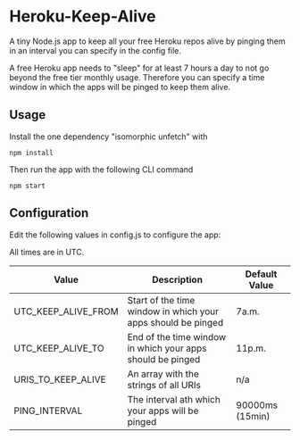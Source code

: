 # Heroku-Keep-Alive

A tiny Node.js app to keep all your free Heroku repos alive by pinging them in an interval you can specify in the config file.

A free Heroku app needs to "sleep" for at least 7 hours a day to not go beyond the free tier monthly usage. Therefore you can specify a time window in which the apps will be pinged to keep them alive.

## Usage

Install the one dependency "isomorphic unfetch" with

```
npm install
```

Then run the app with the following CLI command

```
npm start
```

## Configuration

Edit the following values in config.js to configure the app:

All times are in UTC.

| Value               | Description                                                  | Default Value   |
| ------------------- | ------------------------------------------------------------ | --------------- |
| UTC_KEEP_ALIVE_FROM | Start of the time window in which your apps should be pinged | 7a.m.           |
| UTC_KEEP_ALIVE_TO   | End of the time window in which your apps should be pinged   | 11p.m.          |
| URIS_TO_KEEP_ALIVE  | An array with the strings of all URIs                        | n/a             |
| PING_INTERVAL       | The interval ath which your apps will be pinged              | 90000ms (15min) |
